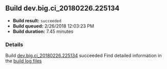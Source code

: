 ## Build dev.big.ci_20180226.225134
- **Build result:** `succeeded`
- **Build queued:** 2/26/2018 12:03:23 PM
- **Build duration:** 7.45 minutes
### Details
Build [dev.big.ci_20180226.225134](https://winappstudio.visualstudio.com/web/build.aspx?pcguid=a4ef43be-68ce-4195-a619-079b4d9834c2&builduri=vstfs%3a%2f%2f%2fBuild%2fBuild%2f25134) succeeded
Find detailed information in the [build log files](https://uwpctdiags.blob.core.windows.net/buildlogs/dev.big.ci_20180226.225134_logs.zip)
